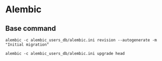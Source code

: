 # Alembic
## Base command

`alembic -c alembic_users_db/alembic.ini revision --autogenerate -m "Initial migration"`

`alembic -c alembic_users_db/alembic.ini upgrade head`